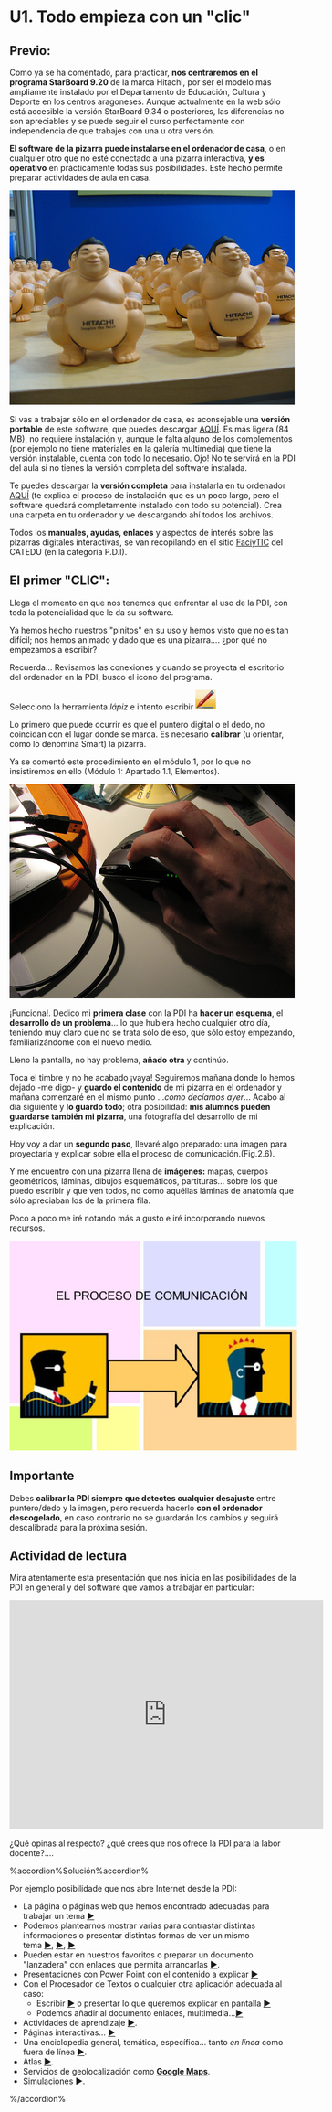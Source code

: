 # U1. Todo empieza con un "clic"

## Previo:

Como ya se ha comentado, para practicar, **nos centraremos en el programa StarBoard 9.20** de la marca Hitachi, por ser el modelo más ampliamente instalado por el Departamento de Educación, Cultura y Deporte en los centros aragoneses. Aunque actualmente en la web sólo está accesible la versión StarBoard 9.34 o posteriores, las diferencias no son apreciables y se puede seguir el curso perfectamente con independencia de que trabajes con una u otra versión.

**El software de la pizarra puede instalarse en el ordenador de casa**, o en cualquier otro que no esté conectado a una pizarra interactiva, **y es operativo** en prácticamente todas sus posibilidades. Este hecho permite preparar actividades de aula en casa.


[![Fig.2.3.Licencia: Algunos derechos reservados por IntelFreePress](img/hitachi.jpg)](http://www.flickr.com/photos/intelfreepress/9725532265/sizes/m/in/photostream/)




Si vas a trabajar sólo en el ordenador de casa, es aconsejable una **versión portable** de este software, que puedes descargar [AQUÍ](http://aularagon.catedu.es/materialesaularagon2013/pdi/starboard92portable.rar). Es más ligera (84 MB), no requiere instalación y, aunque le falta alguno de los complementos (por ejemplo no tiene materiales en la galería multimedia) que tiene la versión instalable, cuenta con todo lo necesario. Ojo! No te servirá en la PDI del aula si no tienes la versión completa del software instalada.

Te puedes descargar la **versión completa** para instalarla en tu ordenador [AQUÍ](http://www.charmexdocs.com/int/soft_starboard.html) (te explica el proceso de instalación que es un poco largo, pero el software quedará completamente instalado con todo su potencial). Crea una carpeta en tu ordenador y ve descargando ahí todos los archivos.

Todos los **manuales, ayudas, enlaces** y aspectos de interés sobre las pizarras digitales interactivas, se van recopilando en el sitio [FaciyTIC](http://facilytic.catedu.es/category/aula-digital/pizarra-digital-aula-digital/) del CATEDU (en la categoría P.D.I).

## El primer "CLIC":

Llega el momento en que nos tenemos que enfrentar al uso de la PDI, con toda la potencialidad que le da su software.

Ya hemos hecho nuestros "pinitos" en su uso y hemos visto que no es tan difícil; nos hemos animado y dado que es una pizarra.... ¿por qué no empezamos a escribir?

Recuerda... Revisamos las conexiones y cuando se proyecta el escritorio del ordenador en la PDI, busco el icono del programa.

Selecciono la herramienta _lápiz_ e intento escribir ![lapiz_hitachi](img/lapiz_hitachi.jpg)


Lo primero que puede ocurrir es que el puntero digital o el dedo, no coincidan con el lugar donde se marca. Es necesario **calibrar** (u orientar, como lo denomina Smart) la pizarra.

Ya se comentó este procedimiento en el módulo 1, por lo que no insistiremos en ello (Módulo 1: Apartado 1.1, Elementos).


[![Fig.2.4. Licencia: Agunos derechos reservados por javYliz](img/click.jpg)](http://www.flickr.com/photos/rapo/2341638767/sizes/m/in/photostream/)

¡Funciona!. Dedico mi **primera clase** con la PDI ha **hacer un esquema**, el **desarrollo de un problema**... lo que hubiera hecho cualquier otro día, teniendo muy claro que no se trata sólo de eso, que sólo estoy empezando, familiarizándome con el nuevo medio.

Lleno la pantalla, no hay problema, **añado otra** y continúo.

Toca el timbre y no he acabado ¡vaya! Seguiremos mañana donde lo hemos dejado -me digo- y **guardo el contenido** de mi pizarra en el ordenador y mañana comenzaré en el mismo punto ..._como decíamos ayer_... Acabo al día siguiente y **lo guardo todo**; otra posibilidad: **mis alumnos pueden guardarse también mi pizarra**, una fotografía del desarrollo de mi explicación.

Hoy voy a dar un **segundo paso**, llevaré algo preparado: una imagen para proyectarla y explicar sobre ella el proceso de comunicación.(Fig.2.6).

Y me encuentro con una pizarra llena de **imágenes:** mapas, cuerpos geométricos, láminas, dibujos esquemáticos, partituras... sobre los que puedo escribir y que ven todos, no como aquéllas láminas de anatomía que sólo apreciaban los de la primera fila.

Poco a poco me iré notando más a gusto e iré incorporando nuevos recursos.


![Fig.2.6 de J.R.Olalla curso "Escuela 2.0"](img/fig2.6.JPG)




## Importante

Debes **calibrar la PDI siempre que detectes cualquier desajuste** entre puntero/dedo y la imagen, pero recuerda hacerlo **con el ordenador descogelado**, en caso contrario no se guardarán los cambios y seguirá descalibrada para la próxima sesión.

## Actividad de lectura

Mira atentamente esta presentación que nos inicia en las posibilidades de la PDI en general y del software que vamos a trabajar en particular:

<iframe id="iframe_container" frameborder="0" webkitallowfullscreen="" mozallowfullscreen="" allowfullscreen="" width="550" height="400" src="https://prezi.com/embed/3kqd6pcnmwky/?bgcolor=ffffff&amp;lock_to_path=0&amp;autoplay=0&amp;autohide_ctrls=0&amp;landing_data=bHVZZmNaNDBIWnNjdEVENDRhZDFNZGNIUE43MHdLNWpsdFJLb2ZHanI5aEJwSzAvZEIwelJBalpQaFhmYzU5UW13PT0&amp;landing_sign=8FqdSdO69txys7IOcqGvKJ_b1T1bBUg0AT4twjse2Hs"></iframe>

¿Qué opinas al respecto? ¿qué crees que nos ofrece la PDI para la labor docente?.... 

%accordion%Solución%accordion%

Por ejemplo posibilidade que nos abre Internet desde la PDI:

*   La página o páginas web que hemos encontrado adecuadas para trabajar un tema [►](http://e-ducativa.catedu.es/44700165/aula/archivos/repositorio//2500/2509/html/EDAD_2ESO_LENGUA_U5/q_5.html)
*   Podemos plantearnos mostrar varias para contrastar distintas informaciones o presentar distintas formas de ver un mismo tema [►](http://www.cambio-climatico.com/), [►](http://www.cambioclimaticoglobal.com/), [►](http://www.cambioclimatico.com/)
*   Pueden estar en nuestros favoritos o preparar un documento "lanzadera" con enlaces que permita arrancarlas [►](http://catedu.es/materialesaularagon2013/pdi/cambioclimatico.doc).
*   Presentaciones con Power Point con el contenido a explicar [►](http://catedu.es/materialesaularagon2013/pdi/lenguajeperiodistico.ppt)
*   Con el Procesador de Textos o cualquier otra aplicación adecuada al caso:
    *   Escribir [►](http://catedu.es/materialesaularagon2013/pdi/silva.doc) o presentar lo que queremos explicar en pantalla [►](http://www.claseshistoria.com/c-maps/mapa-revolucionfrancesa.html)
    *   Podemos añadir al documento enlaces, multimedia...[►](http://catedu.es/materialesaularagon2013/pdi/gonzalez.doc)
*   Actividades de aprendizaje [►](http://e-ducativa.catedu.es/44700165/aula/archivos/repositorio//4000/4234/html/EDAD_ESO_TECNO4_Q4/quincena4/imagenes2/resistencia.swf).
*   Páginas interactivas... [►](http://www.tudiscoverykids.com/juegos/leer-es-un-juego/)
*   Una enciclopedia general, temática, específica... tanto _en línea_ como fuera de línea [►](http://www.enciclopedia-aragonesa.com/).
*   Atlas [►](http://www.aularagon.org/files/espa/atlas/).
*   Servicios de geolocalización como [**Google Maps**](http://maps.google.es/).
*   Simulaciones [►](http://www.educaplus.org/play-110-Tiro-parab%C3%B3lico.html).

%/accordion%



